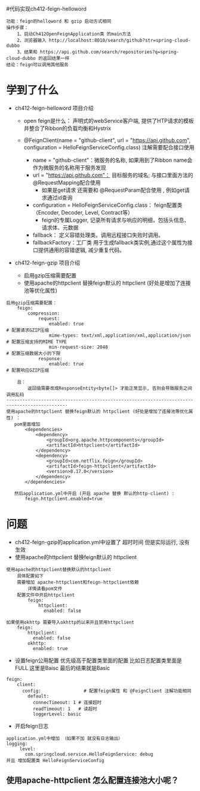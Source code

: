 #代码实现ch412-feign-helloword
```
功能：feign的helloword 和 gzip 启动方式相同
操作步骤：
    1、启动Ch412OpenFeignApplication类 的main方法   
    2、浏览器输入 http://localhost:8010/search/github?str=spring-cloud-dubbo
    3、结果和 https://api.github.com/search/repositories?q=spring-cloud-dubbo 的返回结果一样
结论：feign可以调用其他服务

```
# 学到了什么
- ch412-feign-helloword 项目介绍
    - open feign是什么： 声明式的webService客户端, 提供了HTP请求的模板并整合了Ribbon的负载均衡和Hystrix
    
    - @FeignClient(name = "github-client", url = "https://api.github.com", configuration = HelloFeignServiceConfig.class) 注解需要配合接口使用
        - name = "github-client"：微服务的名称, 如果用到了Ribbon name会作为微服务的名称用于服务发现
        - url = "https://api.github.com"： 目标服务的域名; 与接口里面方法的 @RequestMapping配合使用
            - 如果是get请求 还需要和 @RequestParam配合使用 , 例如get请求通过id查询
        - configuration = HelloFeignServiceConfig.class： feign配置类 （Encoder, Decoder, Level, Contract等）
            - feign的专属Logger, 记录所有请求与响应的明细，包括头信息、请求体、元数据
        - fallback： 定义容错处理类。调用远程接口失败时调用。
        - fallbackFactory：工厂类 用于生成fallback类实例,通过这个属性为接口提供通用的容错逻辑, 减少重复代码。 

- ch412-feign-gzip 项目介绍
    - 启用gzip压缩需要配置
    - 使用apache的httpclient 替换feign默认的 httpclient (好处是增加了连接池等优化属性) 
```
启用gzip压缩需要配置：
    feign:
        compression:
            request:
                enabled: true                                             # 配置请求GZIP压缩
                mime-types: text/xml,application/xml,application/json     # 配置压缩支持的MIME TYPE
                min-request-size: 2048                                    # 配置压缩数据大小的下限
            response:
                enabled: true                                             # 配置响应GZIP压缩
                
    且： 
        返回值需要改成ResponseEntity<byte[]> 才能正常显示, 否则会导致服务之间调用乱码
---------------------------------------------------------------------------------------------
使用apache的httpclient 替换feign默认的 httpclient (好处是增加了连接池等优化属性) ：
   pom里面增加
       <dependencies>
           <dependency>
               <groupId>org.apache.httpcomponents</groupId>
               <artifactId>httpclient</artifactId>
           </dependency>
           <dependency>
               <groupId>com.netflix.feign</groupId>
               <artifactId>feign-httpclient</artifactId>
               <version>8.17.0</version>
           </dependency>
       </dependencies>
       
   然后application.yml中开启 (开启 apache 替换 默认的http-client) :
       feign.httpclient.enabled=true
```
# 问题 
- ch412-feign-gzip的application.yml中设置了 超时时间 但是实际运行, 没有生效
- 使用apache的httpclient 替换feign默认的 httpclient 
```
使用apache的httpclient替换默认的httpclient 
    具体配置如下
    需要增加 apache-httpclient和feign-httpclient依赖
        详情请看pom文件
    配置文件中开启httpclient
        feign:
            httpclient: 
              enabled: false
          
如果使用okhttp 需要导入okhttp的以来并且禁用httpclient
    feign:
        httpclient: 
          enabled: false
        okhttp:
          enabled: true        
```

- 设置feign公用配置 优先级高于配置类里面的配置 比如日志配置类里面是FULL 这里是Baisc 最后的结果就是Basic
```
feign:
    client:
      config:                # 配置feign属性 和 @FeignClient 注解功能相同
        default:
          connecTimeout: 1 # 连接超时
          readTimeout: 1   # 读超时
          loggerLevel: basic
```
- 开启feign日志
```
application.yml中增加 （如果不加 就没有日志输出）
logging:
     level:
       com.springcloud.service.HelloFeignService: debug
并且 增加配置类 HelloFeignServiceConfig

```
## 使用apache-httpclient 怎么配置连接池大小呢？